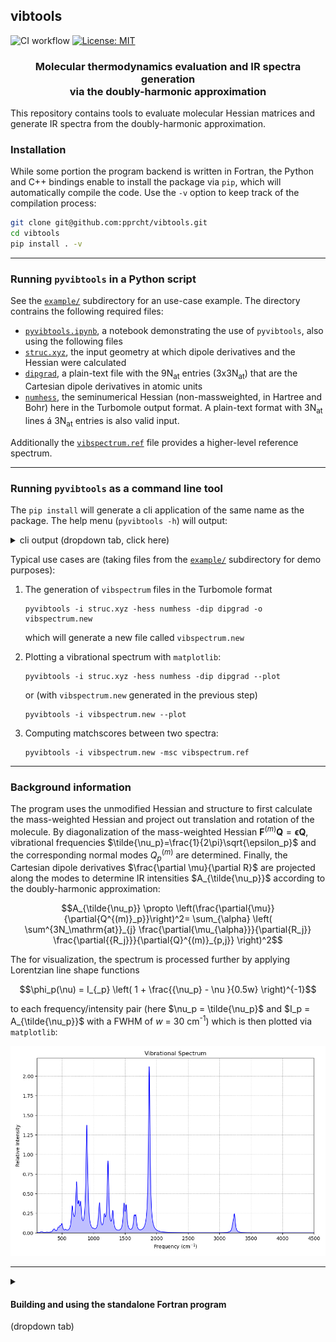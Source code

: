## vibtools
![CI workflow](https://github.com/pprcht/vibtools/actions/workflows/build.yml/badge.svg)
[![License: MIT](https://img.shields.io/badge/License-MIT-coral.svg)](./LICENSE)
<h3 align="center">Molecular thermodynamics evaluation and IR spectra generation<br>via the doubly-harmonic approximation</h3>


This repository contains tools to evaluate molecular Hessian matrices and generate IR spectra from the doubly-harmonic approximation.

### Installation

While some portion the program backend is written in Fortran, the Python and C++ bindings enable to install the package via `pip`, which will automatically compile the code. Use the `-v` option to keep track of the compilation process:
```bash
git clone git@github.com:pprcht/vibtools.git
cd vibtools
pip install . -v
```

---

### Running `pyvibtools` in a Python script

See the [`example/`](example/) subdirectory for an use-case example.
The directory contrains the following required files:
- [`pyvibtools.ipynb`](example/pyvibtools.ipynb), a notebook demonstrating the use of `pyvibtools`, also using the following files
- [`struc.xyz`](example/struc.xyz), the input geometry at which dipole derivatives and the Hessian were calculated
- [`dipgrad`](example/dipgrad), a plain-text file with the 9N<sub>at</sub> entries (3x3N<sub>at</sub>) that are the Cartesian dipole derivatives in atomic units
- [`numhess`](example/numhess), the seminumerical Hessian (non-massweighted, in Hartree and Bohr) here in the Turbomole output format. A plain-text format with 3N<sub>at</sub> lines á 3N<sub>at</sub> entries is also valid input.

Additionally the [`vibspectrum.ref`](example/vibspectrum.ref) file provides a higher-level reference spectrum.

---

### Running `pyvibtools` as a command line tool

The `pip install` will generate a cli application of the same name as the package.
The help menu (`pyvibtools -h`) will output:

<details>
<summary>cli output (dropdown tab, click here)</summary>

```
usage: pyvibtools [-h] -i FILE [-hess FILE] [-dip FILE] [-s <float>] [-o FILE] [--plot] [-msc FILE2]

A program to process vibrational spectra.

options:
  -h, --help            show this help message and exit
  -i FILE, --file FILE  Specify input file. Depending on the application, this file can be variety
                        of file types, e.g. a molecular structure or a vibspectrum file.

General Options:
  General options for input and output operations

  -hess FILE, --hessian FILE
                        Specify non-massweighted Hessian input file. The Hessian must be in atomic
                        units (Hartree, Bohr)
  -dip FILE, --dipole-gradient FILE
                        Specify Cartesian dipole derivative input file. Dipole gradient must be in
                        atomic units (charge, Bohr)
  -s <float>, --scal <float>
                        Specify a linear frequency scaling factor
  -o FILE, --output FILE
                        Specify the output file (written in TM vibspectrum format)

Processing/Plotting Options:
  These options will be applied to the spectrum and are useful for additional processing, like
  plotting or comparing spectra via match scores

  --plot                Apply Lorentzian line shapes to a the computed/read spectrumand plot via
                        matplotlib.
  -msc FILE2, --matchscore FILE2
                        Specify vibrational spectrum file for matchscore calculation comparing the
                        computed/read-in (-i) spectrum with FILE2
```
</details>


Typical use cases are (taking files from the [`example/`](example/) subdirectory for demo purposes):
1. The generation of `vibspectrum` files in the Turbomole format
   ```
   pyvibtools -i struc.xyz -hess numhess -dip dipgrad -o vibspectrum.new
   ```
   which will generate a new file called `vibspectrum.new`

2. Plotting a vibrational spectrum with `matplotlib`:
   ```
   pyvibtools -i struc.xyz -hess numhess -dip dipgrad --plot
   ```
   or (with `vibspectrum.new` generated in the previous step)
   ```
   pyvibtools -i vibspectrum.new --plot
   ```

3. Computing matchscores between two spectra:
   ```
   pyvibtools -i vibspectrum.new -msc vibspectrum.ref
   ```


---


### Background information

The program uses the unmodified Hessian and structure to first calculate the mass-weighted Hessian and project out translation and rotation of the molecule.
By diagonalization of the mass-weighted Hessian $\mathbf{F}^{(m)}\mathbf{Q}=\mathbf{\epsilon{Q}}$, vibrational frequencies $\tilde{\nu_p}=\frac{1}{2\pi}\sqrt{\epsilon_p}$ and the corresponding normal modes $Q_p^{(m)}$ are determined. 
Finally, the Cartesian dipole derivatives $\frac{\partial \mu}{\partial R}$ are projected along the modes to determine IR intensities $A_{\tilde{\nu_p}}$ according to the doubly-harmonic approximation:
```math
A_{\tilde{\nu_p}} \propto \left(\frac{\partial{\mu}}{\partial{Q^{(m)}_p}}\right)^2= \sum_{\alpha} \left( \sum^{3N_\mathrm{at}}_{j} \frac{\partial{\mu_{\alpha}}}{\partial{R_j}} \frac{\partial{{R_j}}}{\partial{Q}^{(m)}_{p,j}}  \right)^2
```

The for visualization, the spectrum is processed further by applying Lorentzian line shape functions 
```math
\phi_p(\nu) = I_{_p} \left( 1 + \frac{{\nu_p} - \nu }{0.5w}  \right)^{-1}
```
to each frequency/intensity pair (here $\nu_p = \tilde{\nu_p}$ and $I_p = A_{\tilde{\nu_p}}$ with a FWHM of $w$ = 30 cm<sup>-1</sup>) which is then plotted via `matplotlib`:

![IR spectrum for the example](assets/spectrum.png)



---

<details>
<summary><h4>Building and using the standalone Fortran program</h4> (dropdown tab)</summary>

The following setup is optional and ***not required*** if using the `pip` install.
In fact, the Python command line tool `pyvibtools` has some more functionalities than the Fortran version, which is kept around only for legacy purposes.
To build the `vibtools` Fortran binary with CMake use the following chain of commands (in this example with `gfortran/gcc` compilers)
```bash
FC=gfortran CC=gcc cmake -B _build -Dbuild_exe=true
```
and then followed by
```bash
make -C _build
```
The program can then be found within the `_build` directory and only needs to be added to the program path.

With the compiled program run

```bash
vibtools struc.xyz -dip dipgrad -hess numhess -s 0.9606 
```

which should produce the following output:

```
 vibtools v0.1 Wed, 15 May 14:43:21, 05/15/2024
 commit (5896188) compiled by 'philipp@xps15'
 
 This program is distributed in the hope that it will be useful,
 but WITHOUT ANY WARRANTY; without even the implied warranty of
 MERCHANTABILITY or FITNESS FOR A PARTICULAR PURPOSE.
 
 **************************************************************
 PLEASE MAKE SURE HESSIAN AND DIPOLE FILES ARE IN ATOMIC UNITS!
 **************************************************************
 
 --------------------------------------------------
 Input structure : struc.xyz
 Input Hessian   : numhess
 Input dμ/dR     : dipgrad
 Scaling factor  :   0.96060
 Output file     : vibspectrum
 --------------------------------------------------
 Allocated data:
   nat 14
   at(14)
   xyz(3,14)
   hess(42,42)
   dipd(3,42)
 --------------------------------------------------
 ZPVE / Eh        :        0.088380841694293
 thermodynamics @  298.15K :
 H_vib / kcal/mol :        3.731781748516586
 S_vib / cal/molK :       22.992769821068045
 --------------------------------------------------
 vibspectrum written.
```

The produced `vibspectrum` file can be processed further by the command

```bash
vibtools vibspectrum --plot
```
to write a plain-text `spectrum.txt`

</details>
